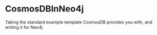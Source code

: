 # CosmosDBInNeo4j
Taking the standard example template CosmosDB provides you with, and writing it for Neo4j
